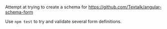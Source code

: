 Attempt at trying to create a schema for https://github.com/Textalk/angular-schema-form

Use `npm test` to try and validate several form definitions.
